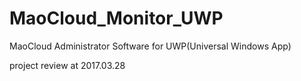 # MaoCloud_Monitor_UWP
MaoCloud Administrator Software for UWP(Universal Windows App)

project review at 2017.03.28
